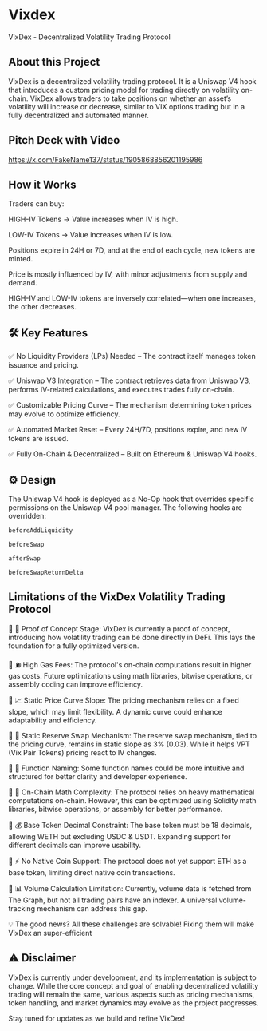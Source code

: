 # Vixdex

VixDex - Decentralized Volatility Trading Protocol

## About this Project
VixDex is a decentralized volatility trading protocol. It is a Uniswap V4 hook that introduces a custom pricing model for trading directly on volatility on-chain. VixDex allows traders to take positions on whether an asset’s volatility will increase or decrease, similar to VIX options trading but in a fully decentralized and automated manner.

## Pitch Deck with Video

https://x.com/FakeName137/status/1905868856201195986

## How it Works
Traders can buy:

HIGH-IV Tokens → Value increases when IV is high.

LOW-IV Tokens → Value increases when IV is low.

Positions expire in 24H or 7D, and at the end of each cycle, new tokens are minted.

Price is mostly influenced by IV, with minor adjustments from supply and demand.

HIGH-IV and LOW-IV tokens are inversely correlated—when one increases, the other decreases.


## 🛠️ Key Features

✅ No Liquidity Providers (LPs) Needed – The contract itself manages token issuance and pricing.

✅ Uniswap V3 Integration – The contract retrieves data from Uniswap V3, performs IV-related calculations, and executes trades fully on-chain.

✅ Customizable Pricing Curve – The mechanism determining token prices may evolve to optimize efficiency.

✅ Automated Market Reset – Every 24H/7D, positions expire, and new IV tokens are issued.

✅ Fully On-Chain & Decentralized – Built on Ethereum & Uniswap V4 hooks.

## ⚙️ Design

   The Uniswap V4 hook is deployed as a No-Op hook that overrides specific permissions on the Uniswap V4 pool manager. The following hooks are overridden:

   `beforeAddLiquidity`

   `beforeSwap`

   `afterSwap`

   `beforeSwapReturnDelta`


## Limitations of the VixDex Volatility Trading Protocol

🔹 🚧 Proof of Concept Stage: VixDex is currently a proof of concept, introducing how volatility trading can be done directly in DeFi. This lays the foundation for a fully optimized version.

🔹 ⛽ High Gas Fees: The protocol's on-chain computations result in higher gas costs. Future optimizations using math libraries, bitwise operations, or assembly coding can improve efficiency.

🔹 📈 Static Price Curve Slope: The pricing mechanism relies on a fixed slope, which may limit flexibility. A dynamic curve could enhance adaptability and efficiency.

🔹 🔄 Static Reserve Swap Mechanism: The reserve swap mechanism, tied to the pricing curve, remains in static slope as 3% (0.03). While it helps VPT (Vix Pair Tokens) pricing react to IV changes.

🔹 📝 Function Naming: Some function names could be more intuitive and structured for better clarity and developer experience.

🔹 🧮 On-Chain Math Complexity: The protocol relies on heavy mathematical computations on-chain. However, this can be optimized using Solidity math libraries, bitwise operations, or assembly for better performance.

🔹 💰 Base Token Decimal Constraint: The base token must be 18 decimals, allowing WETH but excluding USDC & USDT. Expanding support for different decimals can improve usability.

🔹 ⚡ No Native Coin Support: The protocol does not yet support ETH as a base token, limiting direct native coin transactions.

🔹 📊 Volume Calculation Limitation: Currently, volume data is fetched from The Graph, but not all trading pairs have an indexer. A universal volume-tracking mechanism can address this gap.

💡 The good news? All these challenges are solvable! Fixing them will make VixDex an super-efficient 

## ⚠️ Disclaimer

VixDex is currently under development, and its implementation is subject to change. While the core concept and goal of enabling decentralized volatility trading will remain the same, various aspects such as pricing mechanisms, token handling, and market dynamics may evolve as the project progresses.


Stay tuned for updates as we build and refine VixDex! 
